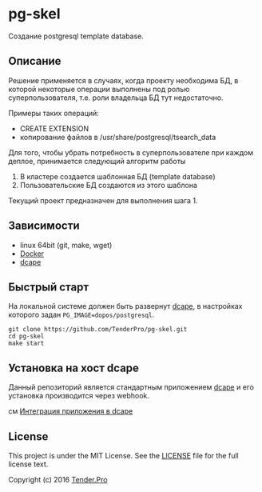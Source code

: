 pg-skel
=======

Создание postgresql template database.

Описание
--------

Решение применяется в случаях, когда проекту необходима БД, в которой некоторые операции выполнены под ролью суперпользователя, т.е. роли владельца БД тут недостаточно.

Примеры таких операций:

* CREATE EXTENSION
* копирование файлов в /usr/share/postgresql/tsearch_data

Для того, чтобы убрать потребность в суперпользователе при каждом деплое, принимается следующий алгоритм работы

1. В кластере создается шаблонная БД (template database)
2. Пользовательские БД создаются из этого шаблона

Текущий проект предназначен для выполнения шага 1.

Зависимости
-----------

* linux 64bit (git, make, wget)
* [Docker](http://docker.io)
* [dcape](https://github.com/dopos/dcape)

Быстрый старт
-------------

На локальной системе должен быть развернут [dcape](https://github.com/dopos/dcape), в настройках которого задан `PG_IMAGE=dopos/postgresql`.
```
git clone https://github.com/TenderPro/pg-skel.git
cd pg-skel
make start
```

Установка на хост dcape
-----------------------

Данный репозиторий является стандартным приложением [dcape](https://github.com/dopos/dcape) и его установка производится через webhook.

см [Интеграция приложения в dcape](https://github.com/dopos/dcape/blob/master/DEPLOY.md)

License
-------

This project is under the MIT License. See the [LICENSE](LICENSE) file for the full license text.

Copyright (c) 2016 [Tender.Pro](http://www.tender.pro)
